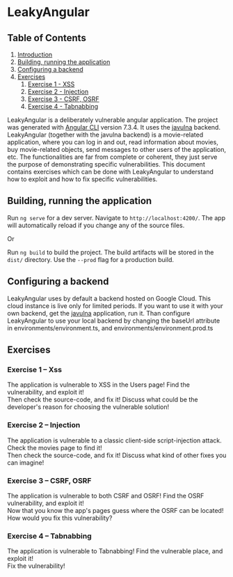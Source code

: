 # LeakyAngular

## Table of Contents
1. [Introduction](#Introduction)
2. [Building, running the application](#Build)
3. [Configuring a backend](#Backend)
4. [Exercises](#Exercises)
    1.  [Exercise 1 - XSS](#Exercise_xss)
    1.  [Exercise 2 - Injection](#Exercise_injection)
    1.  [Exercise 3 - CSRF, OSRF](#Exercise_csrf)
    1.  [Exercise 4 - Tabnabbing](#Exercise_tabnab)

<a name="Introduction"></a>
LeakyAngular is a deliberately vulnerable angular application. The project was generated with [Angular CLI](https://github.com/angular/angular-cli) version 7.3.4. It uses the [javulna](https://github.com/edu-secmachine/javulna) backend. LeakyAngular (together with the javulna backend) is a movie-related application, where you can log in and out, read information about movies, buy movie-related objects, send messages to other users of the application, etc. The functionalities are far from complete or coherent, they just serve the purpose of demonstrating specific vulnerabilities. This document contains exercises which can be done with LeakyAngular to understand how to exploit and how to fix specific vulnerabilities.

<a name="Build"></a>
## Building, running the application

Run `ng serve` for a dev server. Navigate to `http://localhost:4200/`. The app will automatically reload if you change any of the source files.  
  
Or
    
Run `ng build` to build the project. The build artifacts will be stored in the `dist/` directory. Use the `--prod` flag for a production build.

<a name="Build"></a>
## Configuring a backend
LeakyAngular uses by default a backend hosted on Google Cloud. This cloud instance is live only for limited periods. If you want to use it with your own backend, get the [javulna](https://github.com/edu-secmachine/javulna) application, run it. Than configure LeakyAngular to use your local backend by changing the baseUrl attribute in environments/environment.ts, and environments/environment.prod.ts
 
<a name="Exercises"></a>
## Exercises 

<a name="Exercise_xss"></a>
### Exercise 1 – Xss
The application is vulnerable to XSS in the Users page! Find the vulnerability, and exploit it!  
Then check the source-code, and fix it!
Discuss what could be the developer's reason for choosing the vulnerable solution!

<a name="Exercise_injection"></a>
### Exercise 2 – Injection
The application is vulnerable to a classic client-side script-injection attack. Check the movies page to find it!  
Then check the source-code, and fix it! 
Discuss what kind of other fixes you can imagine!

<a name="Exercise_csrf"></a>
### Exercise 3 – CSRF, OSRF
The application is vulnerable to both CSRF and OSRF! Find the OSRF vulnerability, and exploit it!   
Now that you know the app's pages guess where the OSRF can be located!  
How would you fix this vulnerability?

<a name="Exercise_tabnab"></a>
### Exercise 4 – Tabnabbing
The application is vulnerable to Tabnabbing! Find the vulnerable place, and exploit it!  
Fix the vulnerability!  
